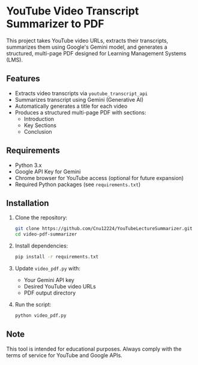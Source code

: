 
# YouTube Video Transcript Summarizer to PDF

This project takes YouTube video URLs, extracts their transcripts, summarizes them using Google's Gemini model, and generates a structured, multi-page PDF designed for Learning Management Systems (LMS).

## Features

- Extracts video transcripts via `youtube_transcript_api`
- Summarizes transcript using Gemini (Generative AI)
- Automatically generates a title for each video
- Produces a structured multi-page PDF with sections:
  - Introduction
  - Key Sections
  - Conclusion

## Requirements

- Python 3.x
- Google API Key for Gemini
- Chrome browser for YouTube access (optional for future expansion)
- Required Python packages (see `requirements.txt`)

## Installation

1. Clone the repository:
   ```bash
   git clone https://github.com/Cnu12224/YouTubeLectureSummarizer.git
   cd video-pdf-summarizer
   ```

2. Install dependencies:
   ```bash
   pip install -r requirements.txt
   ```

3. Update `video_pdf.py` with:
   - Your Gemini API key
   - Desired YouTube video URLs
   - PDF output directory

4. Run the script:
   ```bash
   python video_pdf.py
   ```

## Note

This tool is intended for educational purposes. Always comply with the terms of service for YouTube and Google APIs.
